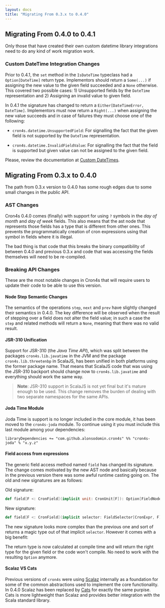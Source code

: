 ```yaml
---
layout: docs
title: "Migrating From 0.3.x to 0.4.0"
---
```


## Migrating From 0.4.0 to 0.4.1

Only those that have created their own custom datetime library integrations need to do any kind of work migration work.

### Custom DateTime Integration Changes

Prior to 0.4.1, the `set` method in the `IsDateTime` typeclass had a `Option[DateTime]` return type. Implementors should
 return a `Some(...)` if assigning the new value to the given field succeeded and a `None` otherwise. This covered two
 possible cases: 1) Unsupported fields by the `DateTime` representation and 2) Assigning an invalid value to given field.
 
In 0.4.1 the signature has changed to return a `Either[DateTimeError, DateTime]`. Implementors must now return a
 `Right(...)` when assigning the new value succeeds and in case of failures they must choose one of the following:
 
 * `cron4s.datetime.UnsupportedField`: For signalling the fact that the given field is not supported by the `DateTime`
   representation.
   
 * `cron4s.datetime.InvalidFieldValue`: For signalling the fact that the field is supported but given value can not be
   assigned to the given field.
   
Please, review the documentation at [Custom DateTimes](https://alonsodomin.github.io/cron4s/docs/custom_datetime.html).

## Migrating From 0.3.x to 0.4.0

The path from 0.3.x version to 0.4.0 has some rough edges due to some small changes in the public API.
 
### AST Changes

Cron4s 0.4.0 comes (finally) with support for using `?` symbols in the _day of month_ and _day of week_ fields. This
 also means that the ast node that represents those fields has a type that is different from other ones. This prevents
 the programmatically creation of cron expressions using that symbol in fields where it is illegal.
 
The bad thing is that code that this breaks the binary compatibility of between 0.4.0 and previous 0.3.x and code that
 was accessing the fields themselves will need to be re-compiled.
 
### Breaking API Changes

These are the most notable changes in Cron4s that will require users to update their code to be able to use this version.

#### Node Step Semantic Changes

The semantics of the operations `step`, `next` and `prev` have slightly changed their semantics in 0.4.0. The key
 difference will be observed when the result of stepping over a field does not alter the field value; in such a case
 the `step` and related methods will return a `None`, meaning that there was no valid result.

#### JSR-310 Unification

Support for JSR-310 (the _Java Time API_), which was split between the packages `cron4s.lib.javatime` in the JVM and
 the package `cron4s.lib.threetenbp` in ScalaJS, has been unified in both platforms using the former package name.
 That means that ScalaJS code that was using the JSR-310 backport should change now to `cron4s.lib.javatime` and
 everything should work the same way.
 
> **Note**: JSR-310 support in ScalaJS is not yet final but it's mature enough to be used. This change removes the
burden of dealing with two separate namespaces for the same APIs.

#### Joda Time Module

Joda Time is support is no longer included in the core module, it has been moved to the `cron4s-joda` module. To 
 continue using it you must include this last module among your dependencies:
 
```
libraryDependencies += "com.github.alonsodomin.cron4s" %% "cron4s-joda" % "x.y.z"
```

#### Field access from expressions

The generic field access method named `field` has changed its signature. The change comes motivated by the new AST node
 and basically because in the previous version there was some awful runtime casting going on. The old and new signatures
 are as follows:
 
Old signature:

```scala
def field[F <: CronField](implicit unit: CronUnit[F]): Option[FieldNode[F]]
```

New signature:

```scala
def field[F <: CronField](implicit selector: FieldSelector[CronExpr, F]): selector.Out[F]
```

The new signature looks more complex than the previous one and sort of returns a magic type out of that implicit `selector`.
 However it comes with a big benefit:
 
The return type is now calculated at compile time and will return the right type for the given field or the code won't 
 compile. No need to work with the resulting `Option` anymore.
 
#### Scalaz VS Cats

Previous versions of `cron4s` were using [Scalaz](http://www.scalaz.org) internally as a foundation for some of the
 common abstractions used to implement the core functionality. In 0.4.0 Scalaz has been replaced by
 [Cats](http://www.typelevel.org/cats) for exactly the same purpise. Cats is more lightweight than Scalaz and provides
 better integration with the Scala standard library.